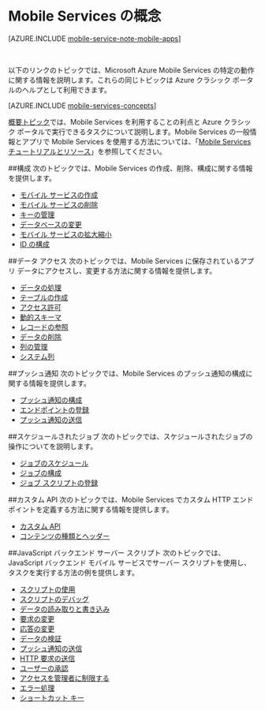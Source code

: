 <properties
	pageTitle="Mobile Services の概念"
	description="Mobile Services の概念に関するトピックのリンクは Azure クラシック ポータルの Help Drawer にあります。"
	services="mobile-services"
	documentationCenter="na"
	authors="ggailey777"
	manager="dwrede"
	editor=""/>

<tags
	ms.service="mobile-services"
	ms.workload="mobile"
	ms.tgt_pltfrm="mobile-multiple"
	ms.devlang="na"
	ms.topic="article"
	ms.date="10/20/2015"
	ms.author="glenga"/>

# Mobile Services の概念

[AZURE.INCLUDE [mobile-service-note-mobile-apps](../../includes/mobile-services-note-mobile-apps.md)]

&nbsp;

以下のリンクのトピックでは、Microsoft Azure Mobile Services の特定の動作に関する情報を説明します。これらの同じトピックは Azure クラシック ポータルのヘルプとして利用できます。

[AZURE.INCLUDE [mobile-services-concepts](../../includes/mobile-services-concepts.md)]

[概要トピック](https://msdn.microsoft.com/library/azure/jj193167.aspx)では、Mobile Services を利用することの利点と Azure クラシック ポータルで実行できるタスクについて説明します。Mobile Services の一般情報とアプリで Mobile Services を使用する方法については、「[Mobile Services チュートリアルとリソース](https://azure.microsoft.com/documentation/services/mobile-services/)」を参照してください。

##構成
次のトピックでは、Mobile Services の作成、削除、構成に関する情報を提供します。

- [モバイル サービスの作成](https://msdn.microsoft.com/library/azure/jj193169.aspx)
- [モバイル サービスの削除](https://msdn.microsoft.com/library/azure/jj193173.aspx)
- [キーの管理](https://msdn.microsoft.com/library/azure/jj193164.aspx)
- [データベースの変更](https://msdn.microsoft.com/library/azure/jj193170.aspx)
- [モバイル サービスの拡大縮小](https://msdn.microsoft.com/library/azure/jj193178.aspx)
- [ID の構成](https://msdn.microsoft.com/library/azure/jj591527.aspx)

##データ アクセス
次のトピックでは、Mobile Services に保存されているアプリ データにアクセスし、変更する方法に関する情報を提供します。

- [データの処理](https://msdn.microsoft.com/library/azure/jj631634.aspx)
- [テーブルの作成](https://msdn.microsoft.com/library/azure/jj193162.aspx)
- [アクセス許可](https://msdn.microsoft.com/library/azure/jj193161.aspx)
- [動的スキーマ](https://msdn.microsoft.com/library/azure/jj193175.aspx)
- [レコードの参照](https://msdn.microsoft.com/library/azure/jj193171.aspx)
- [データの削除](https://msdn.microsoft.com/library/azure/jj908633.aspx)
- [列の管理](https://msdn.microsoft.com/library/azure/jj193177.aspx)
- [システム列](https://msdn.microsoft.com/library/azure/dn518225.aspx)

##プッシュ通知
次のトピックでは、Mobile Services のプッシュ通知の構成に関する情報を提供します。

- [プッシュ通知の構成](https://msdn.microsoft.com/library/azure/jj591526.aspx)
- [エンドポイントの登録](https://msdn.microsoft.com/library/azure/dn771685.aspx)
- [プッシュ通知の送信](https://msdn.microsoft.com/library/azure/jj631630.aspx)

##スケジュールされたジョブ
次のトピックでは、スケジュールされたジョブの操作についてを説明します。

- [ジョブのスケジュール](https://msdn.microsoft.com/library/azure/jj860528.aspx)
- [ジョブの構成](https://msdn.microsoft.com/library/azure/jj899833.aspx)
- [ジョブ スクリプトの登録](https://msdn.microsoft.com/library/azure/jj899832.aspx)

##カスタム API
次のトピックでは、Mobile Services でカスタム HTTP エンドポイントを定義する方法に関する情報を提供します。

- [カスタム API](https://msdn.microsoft.com/library/azure/dn280974.aspx)
- [コンテンツの種類とヘッダー](https://msdn.microsoft.com/library/azure/dn303369.aspx)

##JavaScript バックエンド サーバー スクリプト
次のトピックでは、JavaScript バックエンド モバイル サービスでサーバー スクリプトを使用し、タスクを実行する方法の例を提供します。

- [スクリプトの使用](https://msdn.microsoft.com/library/azure/jj193174.aspx)
- [スクリプトのデバッグ](https://msdn.microsoft.com/library/azure/jj631636.aspx)
- [データの読み取りと書き込み](https://msdn.microsoft.com/library/azure/jj631640.aspx)
- [要求の変更](https://msdn.microsoft.com/library/azure/jj631635.aspx)
- [応答の変更](https://msdn.microsoft.com/library/azure/jj631631.aspx)
- [データの検証](https://msdn.microsoft.com/library/azure/jj631638.aspx)
- [プッシュ通知の送信](https://msdn.microsoft.com/library/azure/jj631630.aspx)
- [HTTP 要求の送信](https://msdn.microsoft.com/library/azure/jj631641.aspx)
- [ユーザーの承認](https://msdn.microsoft.com/library/azure/jj631637.aspx)
- [アクセスを管理者に制限する](https://msdn.microsoft.com/library/azure/jj712649.aspx)
- [エラー処理](https://msdn.microsoft.com/library/azure/jj631632.aspx)
- [ショートカット キー](https://msdn.microsoft.com/library/azure/jj552469.aspx)

<!---HONumber=AcomDC_1203_2015-->